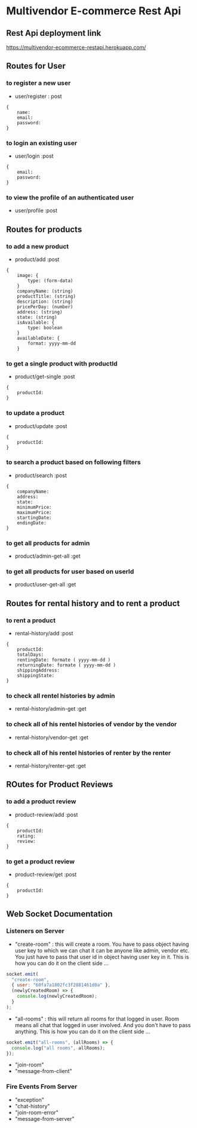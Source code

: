 # Multivendor E-commerce Rest Api

## Rest Api deployment link

https://multivendor-ecommerce-restapi.herokuapp.com/

## Routes for User

### to register a new user

- user/register : post

```
{
    name:
    email:
    password:
}
```

### to login an existing user

- user/login :post

```
{
    email:
    password:
}
```

### to view the profile of an authenticated user

- user/profile :post

## Routes for products

### to add a new product

- product/add :post

```
{
    image: {
        type: (form-data)
    }
    companyName: (string)
    productTitle: (string)
    description: (string)
    pricePerDay: (number)
    address: (string)
    state: (string)
    isAvailable: {
        type: boolean
    }
    availableDate: {
        format: yyyy-mm-dd
    }
```

### to get a single product with productId

- product/get-single :post

```
{
    productId:
}
```

### to update a product

- product/update :post

```
{
    productId:
}
```

### to search a product based on following filters

- product/search :post

```
{
    companyName:
    address:
    state:
    minimumPrice:
    maximumPrice:
    startingDate:
    endingDate:
}
```

### to get all products for admin

- product/admin-get-all :get

### to get all products for user based on userId

- product/user-get-all :get

## Routes for rental history and to rent a product

### to rent a product

- rental-history/add :post

```
{
    productId:
    totalDays:
    rentingDate: formate ( yyyy-mm-dd )
    returningDate: formate ( yyyy-mm-dd )
    shippingAddress:
    shippingState:
}
```

### to check all rentel histories by admin

- rental-history/admin-get :get

### to check all of his rentel histories of vendor by the vendor

- rental-history/vendor-get :get

### to check all of his rentel histories of renter by the renter

- rental-history/renter-get :get

## ROutes for Product Reviews

### to add a product review

- product-review/add :post

```
{
    productId:
    rating:
    review:
}
```

### to get a product review

- product-review/get :post

```
{
    productId:
}
```

## Web Socket Documentation

### Listeners on Server

- "create-room" : this will create a room. You have to pass object having user key to which we can chat it can be anyone like admin, vendor etc. You just have to pass that user id in object having user key in it. This is how you can do it on the client side ...

```js
socket.emit(
  "create-room",
  { user: "60fa7a1802fc3f2881461d0a" },
  (newlyCreatedRoom) => {
    console.log(newlyCreatedRoom);
  }
);
```

- "all-rooms" : this will return all rooms for that logged in user. Room means all chat that logged in user involved. And you don't have to pass anything. This is how you can do it on the client side ...

```js
socket.emit("all-rooms", (allRooms) => {
  console.log("all rooms", allRooms);
});
```

- "join-room"
- "message-from-client"

### Fire Events From Server

- "exception"
- "chat-history"
- "join-room-error"
- "message-from-server"

